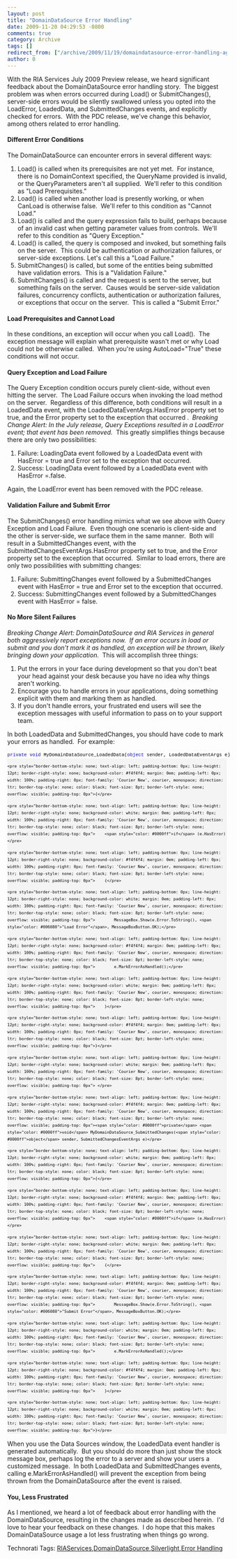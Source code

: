 ```yaml
---
layout: post
title: "DomainDataSource Error Handling"
date: 2009-11-20 04:29:53 -0800
comments: true
category: Archive
tags: []
redirect_from: ["/archive/2009/11/19/domaindatasource-error-handling-again.aspx"]
author: 0
---
```

<!-- more -->
<p>With the RIA Services July 2009 Preview release, we heard significant feedback about the DomainDataSource error handling story.  The biggest problem was when errors occurred during Load() or SubmitChanges(), server-side errors would be silently swallowed unless you opted into the LoadError, LoadedData, and SubmittedChanges events, and explicitly checked for errors.  With the PDC release, we've change this behavior, among others related to error handling.</p>  <h4>Different Error Conditions</h4>  <p>The DomainDataSource can encounter errors in several different ways:</p>  <ol>   <li>Load() is called when its prerequisites are not yet met.  For instance, there is no DomainContext specified, the QueryName provided is invalid, or the QueryParameters aren't all supplied.  We'll refer to this condition as "Load Prerequisites." </li>    <li>Load() is called when another load is presently working, or when CanLoad is otherwise false.  We'll refer to this condition as "Cannot Load." </li>    <li>Load() is called and the query expression fails to build, perhaps because of an invalid cast when getting parameter values from controls.  We'll refer to this condition as "Query Exception." </li>    <li>Load() is called, the query is composed and invoked, but something fails on the server.  This could be authentication or authorization failures, or server-side exceptions. Let's call this a "Load Failure." </li>    <li>SubmitChanges() is called, but some of the entities being submitted have validation errors.  This is a "Validation Failure." </li>    <li>SubmitChanges() is called and the request is sent to the server, but something fails on the server.  Causes would be server-side validation failures, concurrency conflicts, authentication or authorization failures, or exceptions that occur on the server.  This is called a "Submit Error." </li> </ol>  <h4>Load Prerequisites and Cannot Load</h4>  <p>In these conditions, an exception will occur when you call Load().  The exception message will explain what prerequisite wasn't met or why Load could not be otherwise called.  When you're using AutoLoad="True" these conditions will not occur.</p>  <h4>Query Exception and Load Failure</h4>  <p>The Query Exception condition occurs purely client-side, without even hitting the server.  The Load Failure occurs when invoking the load method on the server.  Regardless of this difference, both conditions will result in a LoadedData event, with the LoadedDataEventArgs.HasError property set to true, and the Error property set to the exception that occurred .  <em>Breaking Change Alert: In the July release, Query Exceptions resulted in a LoadError event; that event has been removed.</em>  This greatly simplifies things because there are only two possibilities:</p>  <ol>   <li>Failure: LoadingData event followed by a LoadedData event with HasError = true and Error set to the exception that occurred.</li>    <li>Success: LoadingData event followed by a LoadedData event with HasError =.false. </li> </ol>  <p>Again, the LoadError event has been removed with the PDC release.</p>  <h4>Validation Failure and Submit Error</h4>  <p>The SubmitChanges() error handling mimics what we see above with Query Exception and Load Failure.  Even though one scenario is client-side and the other is server-side, we surface them in the same manner.  Both will result in a SubmittedChanges event, with the SubmittedChangesEventArgs.HasError property set to true, and the Error property set to the exception that occurred.  Similar to load errors, there are only two possibilities with submitting changes:</p>  <ol>   <li>Failure: SubmittingChanges event followed by a SubmittedChanges event with HasError = true and Error set to the exception that occurred.</li>    <li>Success: SubmittingChanges event followed by a SubmittedChanges event with HasError = false.</li> </ol>  <h4>No More Silent Failures</h4>  <p><em>Breaking Change Alert: DomainDataSource and RIA Services in general both aggressively report exceptions now.  If an error occurs in load or submit and you don't mark it as handled, an exception will be thrown, likely bringing down your application.</em>  This will accomplish three things:</p>  <ol>   <li>Put the errors in your face during development so that you don't beat your head against your desk because you have no idea why things aren't working.</li>    <li>Encourage you to handle errors in your applications, doing something explicit with them and marking them as handled.</li>    <li>If you don't handle errors, your frustrated end users will see the exception messages with useful information to pass on to your support team.</li> </ol>  <p>In both LoadedData and SubmittedChanges, you should have code to mark your errors as handled.  For example:</p>  <div id="codeSnippetWrapper">   <div style="border-bottom-style: none; text-align: left; padding-bottom: 0px; line-height: 12pt; border-right-style: none; background-color: #f4f4f4; padding-left: 0px; width: 100%; padding-right: 0px; font-family: 'Courier New', courier, monospace; direction: ltr; border-top-style: none; color: black; font-size: 8pt; border-left-style: none; overflow: visible; padding-top: 0px" id="codeSnippet">     <pre style="border-bottom-style: none; text-align: left; padding-bottom: 0px; line-height: 12pt; border-right-style: none; background-color: white; margin: 0em; padding-left: 0px; width: 100%; padding-right: 0px; font-family: 'Courier New', courier, monospace; direction: ltr; border-top-style: none; color: black; font-size: 8pt; border-left-style: none; overflow: visible; padding-top: 0px"><span style="color: #0000ff">private</span> <span style="color: #0000ff">void</span> MyDomainDataSource_LoadedData(<span style="color: #0000ff">object</span> sender, LoadedDataEventArgs e)</pre>
<!--CRLF-->

    <pre style="border-bottom-style: none; text-align: left; padding-bottom: 0px; line-height: 12pt; border-right-style: none; background-color: #f4f4f4; margin: 0em; padding-left: 0px; width: 100%; padding-right: 0px; font-family: 'Courier New', courier, monospace; direction: ltr; border-top-style: none; color: black; font-size: 8pt; border-left-style: none; overflow: visible; padding-top: 0px">{</pre>
<!--CRLF-->

    <pre style="border-bottom-style: none; text-align: left; padding-bottom: 0px; line-height: 12pt; border-right-style: none; background-color: white; margin: 0em; padding-left: 0px; width: 100%; padding-right: 0px; font-family: 'Courier New', courier, monospace; direction: ltr; border-top-style: none; color: black; font-size: 8pt; border-left-style: none; overflow: visible; padding-top: 0px">    <span style="color: #0000ff">if</span> (e.HasError)</pre>
<!--CRLF-->

    <pre style="border-bottom-style: none; text-align: left; padding-bottom: 0px; line-height: 12pt; border-right-style: none; background-color: #f4f4f4; margin: 0em; padding-left: 0px; width: 100%; padding-right: 0px; font-family: 'Courier New', courier, monospace; direction: ltr; border-top-style: none; color: black; font-size: 8pt; border-left-style: none; overflow: visible; padding-top: 0px">    {</pre>
<!--CRLF-->

    <pre style="border-bottom-style: none; text-align: left; padding-bottom: 0px; line-height: 12pt; border-right-style: none; background-color: white; margin: 0em; padding-left: 0px; width: 100%; padding-right: 0px; font-family: 'Courier New', courier, monospace; direction: ltr; border-top-style: none; color: black; font-size: 8pt; border-left-style: none; overflow: visible; padding-top: 0px">        MessageBox.Show(e.Error.ToString(), <span style="color: #006080">"Load Error"</span>, MessageBoxButton.OK);</pre>
<!--CRLF-->

    <pre style="border-bottom-style: none; text-align: left; padding-bottom: 0px; line-height: 12pt; border-right-style: none; background-color: #f4f4f4; margin: 0em; padding-left: 0px; width: 100%; padding-right: 0px; font-family: 'Courier New', courier, monospace; direction: ltr; border-top-style: none; color: black; font-size: 8pt; border-left-style: none; overflow: visible; padding-top: 0px">        e.MarkErrorAsHandled();</pre>
<!--CRLF-->

    <pre style="border-bottom-style: none; text-align: left; padding-bottom: 0px; line-height: 12pt; border-right-style: none; background-color: white; margin: 0em; padding-left: 0px; width: 100%; padding-right: 0px; font-family: 'Courier New', courier, monospace; direction: ltr; border-top-style: none; color: black; font-size: 8pt; border-left-style: none; overflow: visible; padding-top: 0px">    }</pre>
<!--CRLF-->

    <pre style="border-bottom-style: none; text-align: left; padding-bottom: 0px; line-height: 12pt; border-right-style: none; background-color: #f4f4f4; margin: 0em; padding-left: 0px; width: 100%; padding-right: 0px; font-family: 'Courier New', courier, monospace; direction: ltr; border-top-style: none; color: black; font-size: 8pt; border-left-style: none; overflow: visible; padding-top: 0px">}</pre>
<!--CRLF-->

    <pre style="border-bottom-style: none; text-align: left; padding-bottom: 0px; line-height: 12pt; border-right-style: none; background-color: white; margin: 0em; padding-left: 0px; width: 100%; padding-right: 0px; font-family: 'Courier New', courier, monospace; direction: ltr; border-top-style: none; color: black; font-size: 8pt; border-left-style: none; overflow: visible; padding-top: 0px"> </pre>
<!--CRLF-->

    <pre style="border-bottom-style: none; text-align: left; padding-bottom: 0px; line-height: 12pt; border-right-style: none; background-color: #f4f4f4; margin: 0em; padding-left: 0px; width: 100%; padding-right: 0px; font-family: 'Courier New', courier, monospace; direction: ltr; border-top-style: none; color: black; font-size: 8pt; border-left-style: none; overflow: visible; padding-top: 0px"><span style="color: #0000ff">private</span> <span style="color: #0000ff">void</span> MyDomainDataSource_SubmittedChanges(<span style="color: #0000ff">object</span> sender, SubmittedChangesEventArgs e)</pre>
<!--CRLF-->

    <pre style="border-bottom-style: none; text-align: left; padding-bottom: 0px; line-height: 12pt; border-right-style: none; background-color: white; margin: 0em; padding-left: 0px; width: 100%; padding-right: 0px; font-family: 'Courier New', courier, monospace; direction: ltr; border-top-style: none; color: black; font-size: 8pt; border-left-style: none; overflow: visible; padding-top: 0px">{</pre>
<!--CRLF-->

    <pre style="border-bottom-style: none; text-align: left; padding-bottom: 0px; line-height: 12pt; border-right-style: none; background-color: #f4f4f4; margin: 0em; padding-left: 0px; width: 100%; padding-right: 0px; font-family: 'Courier New', courier, monospace; direction: ltr; border-top-style: none; color: black; font-size: 8pt; border-left-style: none; overflow: visible; padding-top: 0px">    <span style="color: #0000ff">if</span> (e.HasError)</pre>
<!--CRLF-->

    <pre style="border-bottom-style: none; text-align: left; padding-bottom: 0px; line-height: 12pt; border-right-style: none; background-color: white; margin: 0em; padding-left: 0px; width: 100%; padding-right: 0px; font-family: 'Courier New', courier, monospace; direction: ltr; border-top-style: none; color: black; font-size: 8pt; border-left-style: none; overflow: visible; padding-top: 0px">    {</pre>
<!--CRLF-->

    <pre style="border-bottom-style: none; text-align: left; padding-bottom: 0px; line-height: 12pt; border-right-style: none; background-color: #f4f4f4; margin: 0em; padding-left: 0px; width: 100%; padding-right: 0px; font-family: 'Courier New', courier, monospace; direction: ltr; border-top-style: none; color: black; font-size: 8pt; border-left-style: none; overflow: visible; padding-top: 0px">        MessageBox.Show(e.Error.ToString(), <span style="color: #006080">"Submit Error"</span>, MessageBoxButton.OK);</pre>
<!--CRLF-->

    <pre style="border-bottom-style: none; text-align: left; padding-bottom: 0px; line-height: 12pt; border-right-style: none; background-color: white; margin: 0em; padding-left: 0px; width: 100%; padding-right: 0px; font-family: 'Courier New', courier, monospace; direction: ltr; border-top-style: none; color: black; font-size: 8pt; border-left-style: none; overflow: visible; padding-top: 0px">        e.MarkErrorAsHandled();</pre>
<!--CRLF-->

    <pre style="border-bottom-style: none; text-align: left; padding-bottom: 0px; line-height: 12pt; border-right-style: none; background-color: #f4f4f4; margin: 0em; padding-left: 0px; width: 100%; padding-right: 0px; font-family: 'Courier New', courier, monospace; direction: ltr; border-top-style: none; color: black; font-size: 8pt; border-left-style: none; overflow: visible; padding-top: 0px">    }</pre>
<!--CRLF-->

    <pre style="border-bottom-style: none; text-align: left; padding-bottom: 0px; line-height: 12pt; border-right-style: none; background-color: white; margin: 0em; padding-left: 0px; width: 100%; padding-right: 0px; font-family: 'Courier New', courier, monospace; direction: ltr; border-top-style: none; color: black; font-size: 8pt; border-left-style: none; overflow: visible; padding-top: 0px">}</pre>
<!--CRLF--></div>
</div>

<p />

<p>When you use the Data Sources window, the LoadedData event handler is generated automatically.  But you should do more than just show the stock message box, perhaps log the error to a server and show your users a customized message.  In both LoadedData and SubmittedChanges events, calling e.MarkErrorAsHandled() will prevent the exception from being thrown from the DomainDataSource after the event is raised.</p>

<h4>You, Less Frustrated</h4>

<p>As I mentioned, we heard a lot of feedback about error handling with the DomainDataSource, resulting in the changes made as described herein.  I'd love to hear your feedback on these changes.  I do hope that this makes DomainDataSource usage a lot less frustrating when things go wrong.</p>

<div style="padding-bottom: 0px; margin: 0px; padding-left: 0px; padding-right: 0px; display: inline; float: none; padding-top: 0px" id="scid:0767317B-992E-4b12-91E0-4F059A8CECA8:24f887ef-2017-4552-8be3-255bcba13d4a" class="wlWriterEditableSmartContent">Technorati Tags: <a href="http://technorati.com/tags/RIAServices" rel="tag">RIAServices</a>,<a href="http://technorati.com/tags/DomainDataSource" rel="tag">DomainDataSource</a>,<a href="http://technorati.com/tags/Silverlight" rel="tag">Silverlight</a>,<a href="http://technorati.com/tags/Error+Handling" rel="tag">Error Handling</a></div>

